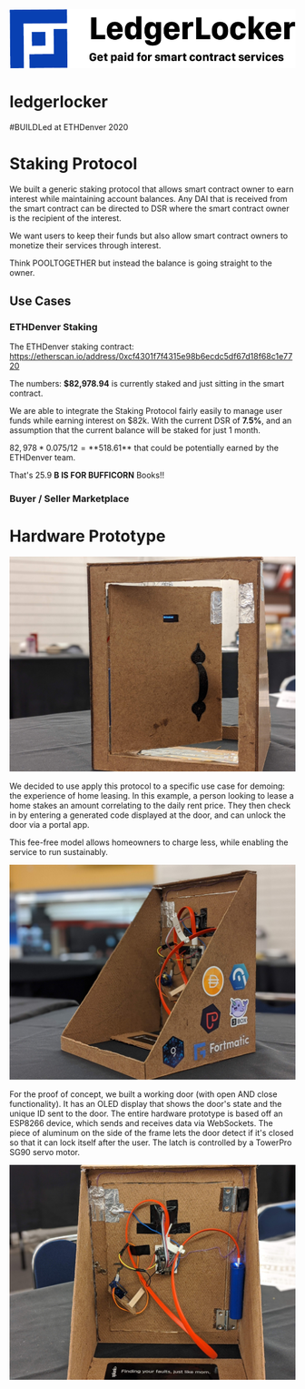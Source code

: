 ![Header](readme/Header.png)
# ledgerlocker
#BUILDLed at ETHDenver 2020


# Staking Protocol
We built a generic staking protocol that allows smart contract owner to earn interest while maintaining account balances.
Any DAI that is received from the smart contract can be directed to DSR where the smart contract owner is the recipient of the interest. 

We want users to keep their funds but also allow smart contract owners to monetize their services through interest.

Think POOLTOGETHER but instead the balance is going straight to the owner. 

## Use Cases

### ETHDenver Staking
The ETHDenver staking contract: https://etherscan.io/address/0xcf4301f7f4315e98b6ecdc5df67d18f68c1e7720

The numbers: **$82,978.94** is currently staked and just sitting in the smart contract.

We are able to integrate the Staking Protocol fairly easily to manage user funds while earning interest on $82k.
With the current DSR of **7.5%**, and an assumption that the current balance will be staked for just 1 month.

$82,978 * 0.075 / 12 = **$518.61** that could be potentially earned by the ETHDenver team.

That's 25.9 **B IS FOR BUFFICORN** Books!!

### Buyer / Seller Marketplace

# Hardware Prototype

![Front picture](readme/front.jpg)

We decided to use apply this protocol to a specific use case for demoing: the experience of home leasing. In this example, a person looking to lease a home stakes an amount correlating to the daily rent price. They then check in by entering a generated code displayed at the door, and can unlock the door via a portal app.

This fee-free model allows homeowners to charge less, while enabling the service to run sustainably.

![Front picture](readme/side.jpg)

For the proof of concept, we built a working door (with open AND close functionality). It has an OLED display that shows the door's state and the unique ID sent to the door. The entire hardware prototype is based off an ESP8266 device, which sends and receives data via WebSockets. The piece of aluminum on the side of the frame lets the door detect if it's closed so that it can lock itself after the user. The latch is controlled by a TowerPro SG90 servo motor.

![Front picture](readme/back.jpg)

